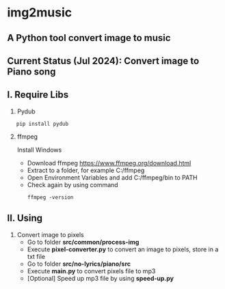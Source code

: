 # img2music
## A Python tool convert image to music
## Current Status (Jul 2024): Convert image to Piano song
## I. Require Libs
1. Pydub
```
   pip install pydub
```
2. ffmpeg

   Install Windows
   - Download ffmpeg https://www.ffmpeg.org/download.html
   - Extract to a folder, for example C:/ffmpeg
   - Open Environment Variables and add C:/ffmpeg/bin to PATH
   - Check again by using command
     ```
     ffmpeg -version
     ```

## II. Using
1. Convert image to pixels
   - Go to folder **src/common/process-img**
   - Execute **pixel-converter.py** to convert an image to pixels, store in a txt file
   - Go to folder **src/no-lyrics/piano/src**
   - Execute **main.py** to convert pixels file to mp3
   - [Optional] Speed up mp3 file by using **speed-up.py**

